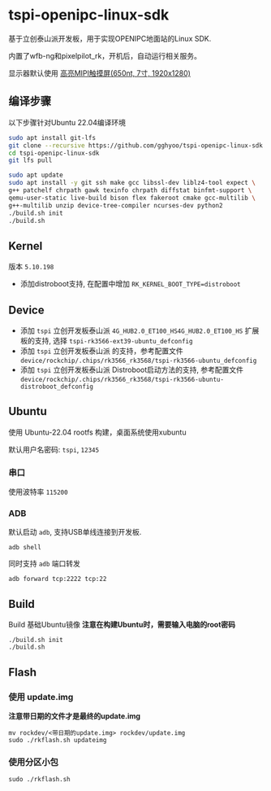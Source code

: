 # tspi-openipc-linux-sdk
基于立创泰山派开发板，用于实现OPENIPC地面站的Linux SDK.

内置了wfb-ng和pixelpilot_rk，开机后，自动运行相关服务。

显示器默认使用 [高亮MIPI触摸屏(650nt, 7寸, 1920x1280)](https://shop70720731.taobao.com/)

## 编译步骤
以下步骤针对Ubuntu 22.04编译环境

```bash
sudo apt install git-lfs
git clone --recursive https://github.com/gghyoo/tspi-openipc-linux-sdk.git
cd tspi-openipc-linux-sdk
git lfs pull

sudo apt update
sudo apt install -y git ssh make gcc libssl-dev liblz4-tool expect \
g++ patchelf chrpath gawk texinfo chrpath diffstat binfmt-support \
qemu-user-static live-build bison flex fakeroot cmake gcc-multilib \
g++-multilib unzip device-tree-compiler ncurses-dev python2
./build.sh init
./build.sh
```

## Kernel
版本 `5.10.198`

- 添加distroboot支持, 在配置中增加 `RK_KERNEL_BOOT_TYPE=distroboot`


## Device
- 添加 `tspi` 立创开发板泰山派 `4G_HUB2.0_ET100_HS4G_HUB2.0_ET100_HS` 扩展板的支持, 选择 `tspi-rk3566-ext39-ubuntu_defconfig`
- 添加 `tspi` 立创开发板泰山派 的支持，参考配置文件 `device/rockchip/.chips/rk3566_rk3568/tspi-rk3566-ubuntu_defconfig`
- 添加 `tspi` 立创开发板泰山派 Distroboot启动方法的支持, 参考配置文件 `device/rockchip/.chips/rk3566_rk3568/tspi-rk3566-ubuntu-distroboot_defconfig`

## Ubuntu
使用 Ubuntu-22.04 rootfs 构建，桌面系统使用xubuntu

默认用户名密码: `tspi`, `12345`

### 串口
使用波特率 `115200`

### ADB
默认启动 `adb`, 支持USB单线连接到开发板.
```
adb shell
```

同时支持 `adb` 端口转发
```
adb forward tcp:2222 tcp:22
```

## Build

Build 基础Ubuntu镜像
**注意在构建Ubuntu时，需要输入电脑的root密码**
```
./build.sh init
./build.sh 
```

## Flash

### 使用 update.img

**注意带日期的文件才是最终的update.img**
```
mv rockdev/<带日期的update.img> rockdev/update.img
sudo ./rkflash.sh updateimg
```

### 使用分区小包
```
sudo ./rkflash.sh
```

